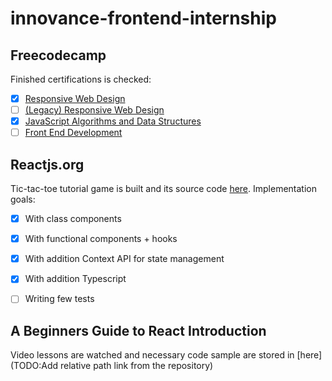 # innovance-frontend-internship

## Freecodecamp

Finished certifications is checked:

- [x] [Responsive Web Design](https://www.freecodecamp.org/learn/2022/responsive-web-design/)
- [ ] [(Legacy) Responsive Web Design](https://www.freecodecamp.org/learn/responsive-web-design/)
- [x] [JavaScript Algorithms and Data Structures](https://www.freecodecamp.org/learn/javascript-algorithms-and-data-structures/)
- [ ] [Front End Development](https://www.freecodecamp.org/learn/front-end-development-libraries/)

## Reactjs.org

Tic-tac-toe tutorial game is built and its source code [here](/TIcTacToe/tic-tac-toe/). Implementation goals:


- [x] With class components
- [x] With functional components + hooks
- [x] With addition Context API for state management
- [x] With addition Typescript
- [ ] Writing few tests


## A Beginners Guide to React Introduction

Video lessons are watched and necessary code sample are stored in [here](TODO:Add relative path link from the repository)
